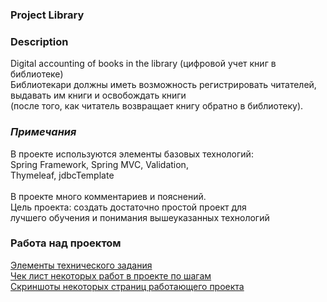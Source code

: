 ### Project Library

### Description
Digital accounting of books in the library (цифровой учет книг в библиотеке)<br>
Библиотекари должны иметь возможность регистрировать читателей, <br>
выдавать им книги и освобождать книги <br>
(после того, как читатель возвращает книгу обратно в библиотеку).<br>

### _Примечания_
В проекте используются элементы базовых технологий: <br> 
Spring Framework, Spring MVC, Validation,<br>
Thymeleaf, jdbcTemplate<br><br> 
В проекте много комментариев и пояснений. <br>
Цель проекта: создать достаточно простой проект для <br>
лучшего обучения и понимания вышеуказанных технологий


### Работа над проектом
<a href="src/main/resources/tz">
Элементы технического задания</a><br>

<a href="src/main/resources/check_list">
Чек лист некоторых работ в проекте по шагам</a><br>

<a href="src/main/resources/pic">
Скриншоты некоторых страниц работающего проекта</a><br>